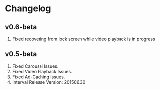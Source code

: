 Changelog
=========

v0.6-beta
---------

1. Fixed recovering from lock screen while video playback is in progress

v0.5-beta
---------

1. Fixed Carousel Issues.
2. Fixed Video Playback Issues.
3. Fixed Ad-Caching Issues.
4. Interval Release Version: 201506.30
